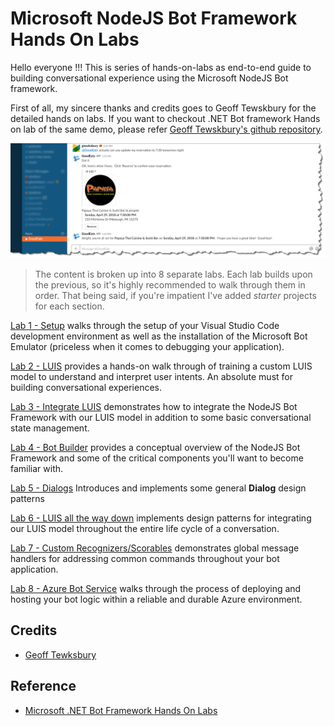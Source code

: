 # Microsoft NodeJS Bot Framework Hands On Labs

Hello everyone !!! This is series of hands-on-labs as end-to-end guide to building conversational experience using the Microsoft NodeJS Bot framework.

First of all, my sincere thanks and credits goes to Geoff Tewskbury for the detailed hands on labs. If you want to checkout .NET Bot framework Hands on lab of the same demo, please refer [Geoff Tewskbury's github repository](https://github.com/gtewksbury/Microsoft-Bot-Framework-HOL).

![Screenshot](images/bot-slack.png)

> The content is broken up into 8 separate labs.  Each lab builds upon the previous, so it's highly recommended to walk through them in order.  That being said, if you're impatient I've added *starter* projects for each section.  

[Lab 1 - Setup](1-setup) walks through the setup of your Visual Studio Code development environment as well as the installation of the Microsoft Bot Emulator (priceless when it comes to debugging your application).

[Lab 2 - LUIS](2-luis) provides a hands-on walk through of training a custom LUIS model to understand and interpret user intents.  An absolute must for building conversational experiences.

[Lab 3 - Integrate LUIS](3-integrate-luis) demonstrates how to integrate the NodeJS Bot Framework with our LUIS model in addition to some basic conversational state management.

[Lab 4 - Bot Builder](4-bot-builder) provides a conceptual overview of the NodeJS Bot Framework and some of the critical components you'll want to become familiar with.

[Lab 5 - Dialogs](5-dialogs) Introduces and implements some general **Dialog** design patterns

[Lab 6 - LUIS all the way down](6-luis-alltheway-down) implements design patterns for integrating our LUIS model throughout the entire life cycle of a conversation.

[Lab 7 - Custom Recognizers/Scorables](7-scorables) demonstrates global message handlers for
addressing common commands throughout your bot application.

[Lab 8 - Azure Bot Service](8-azure-bot-services) walks through the process of deploying and hosting your bot logic within a reliable and durable Azure environment.

## Credits

- [Geoff Tewksbury](https://github.com/gtewksbury)

## Reference

- [Microsoft .NET Bot Framework Hands On Labs](https://github.com/gtewksbury/Microsoft-Bot-Framework-HOL)
